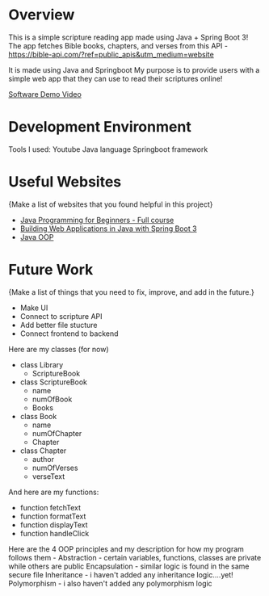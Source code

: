 # Overview
This is a simple scripture reading app made using Java + Spring Boot 3! 
The app fetches Bible books, chapters, and verses from this API - https://bible-api.com/?ref=public_apis&utm_medium=website

It is made using Java and Springboot
My purpose is to provide users with a simple web app that they can use to read their scriptures online!

[Software Demo Video](https://www.loom.com/share/6dabd67d95bb4dbd90cc67d8973da1c7?sid=3b49eee1-a491-401c-bae7-1dd371e55aa2)

# Development Environment

Tools I used:
Youtube
Java language
Springboot framework

# Useful Websites

{Make a list of websites that you found helpful in this project}

- [Java Programming for Beginners - Full course](https://www.youtube.com/watch?v=A74TOX803D0)
- [Building Web Applications in Java with Spring Boot 3](https://www.youtube.com/watch?v=31KTdfRH6nY&t=1921s)
- [Java OOP](https://www.w3schools.com/java/java_oop.asp)


# Future Work

{Make a list of things that you need to fix, improve, and add in the future.}

- Make UI
- Connect to scripture API
- Add better file stucture
- Connect frontend to backend

Here are my classes (for now)
* class Library 
    - ScriptureBook
* class ScriptureBook
    - name
    - numOfBook
    - Books
* class Book 
    - name
    - numOfChapter
    - Chapter
* class Chapter
    - author
    - numOfVerses
    - verseText

And here are my functions:
* function fetchText
* function formatText
* function displayText
* function handleClick

Here are the 4 OOP principles and my description for how my program follows them - 
Abstraction - certain variables, functions, classes are private while others are public
Encapsulation - similar logic is found in the same secure file
Inheritance - i haven't added any inheritance logic....yet!
Polymorphism - i also haven't added any polymorphism logic
